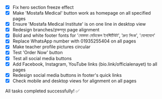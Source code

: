- [x] Fix hero section freeze effect
- [x] Make 'Mostafa Medical' button work as homepage on all specified pages
- [x] Ensure 'Mostafa Medical Institute' is on one line in desktop view
- [x] Redesign branches/ব্রাঞ্চসমূহ page alignment
- [x] Bold and white footer fonts for 'মোস্তফা মেডিকেল ইনস্টিটিউট', 'দ্রুত লিংক', 'যোগাযোগ'
- [x] Replace WhatsApp number with 01935255404 on all pages
- [x] Make teacher profile pictures circular
- [x] Test 'Order Now' button
- [x] Test all social media buttons
- [x] Add Facebook, Instagram, YouTube links (bio.link/officialenayet) to all pages
- [x] Redesign social media buttons in footer's quick links
- [x] Check mobile and desktop views for alignment on all pages

All tasks completed successfully! ✅

